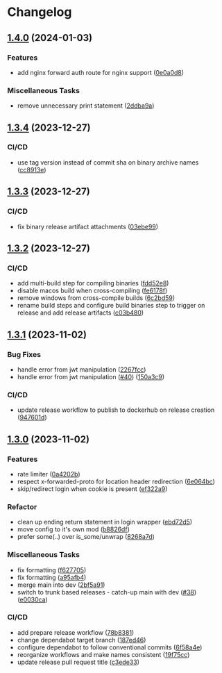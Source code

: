 # Changelog

## [1.4.0](https://github.com/nosduco/nforwardauth/compare/v1.3.4...v1.4.0) (2024-01-03)


### Features

* add nginx forward auth route for nginx support ([0e0a0d8](https://github.com/nosduco/nforwardauth/commit/0e0a0d8813cd1a6483493cb2b48e21eb1d3ffb98))


### Miscellaneous Tasks

* remove unnecessary print statement ([2ddba9a](https://github.com/nosduco/nforwardauth/commit/2ddba9a29f4acba764fb536c1817992d50001362))

## [1.3.4](https://github.com/nosduco/nforwardauth/compare/v1.3.3...v1.3.4) (2023-12-27)


### CI/CD

* use tag version instead of commit sha on binary archive names ([cc8913e](https://github.com/nosduco/nforwardauth/commit/cc8913eceb2042b80bd650080703659065e96212))

## [1.3.3](https://github.com/nosduco/nforwardauth/compare/v1.3.2...v1.3.3) (2023-12-27)


### CI/CD

* fix binary release artifact attachments ([03ebe99](https://github.com/nosduco/nforwardauth/commit/03ebe99c8523c22d75ba673bda519bfbff685426))

## [1.3.2](https://github.com/nosduco/nforwardauth/compare/v1.3.1...v1.3.2) (2023-12-27)


### CI/CD

* add multi-build step for compiling binaries ([fdd52e8](https://github.com/nosduco/nforwardauth/commit/fdd52e8ab2474de22e4b250ee5c097b5af7561d0))
* disable macos build when cross-compiling ([fe6178f](https://github.com/nosduco/nforwardauth/commit/fe6178f333c89adb9c7e2f186a3448346810869d))
* remove windows from cross-compile builds ([6c2bd59](https://github.com/nosduco/nforwardauth/commit/6c2bd594119997e04704e350593cddbeaf4ff922))
* rename build steps and configure build binaries step to trigger on release and add release artifacts ([c03b480](https://github.com/nosduco/nforwardauth/commit/c03b48090f965cc4903d0b17b0dffaac1bf733bc))

## [1.3.1](https://github.com/nosduco/nforwardauth/compare/v1.3.0...v1.3.1) (2023-11-02)


### Bug Fixes

* handle error from jwt manipulation ([2267fcc](https://github.com/nosduco/nforwardauth/commit/2267fcc22590da41782a38c4c56e0fd9c79db086))
* handle error from jwt manipulation ([#40](https://github.com/nosduco/nforwardauth/issues/40)) ([150a3c9](https://github.com/nosduco/nforwardauth/commit/150a3c9995935b1d14096bfeb6df2d7a78f743e1))


### CI/CD

* update release workflow to publish to dockerhub on release creation ([947601d](https://github.com/nosduco/nforwardauth/commit/947601dbb4b17207b8bd53a99060f5e6f2a5a150))

## [1.3.0](https://github.com/nosduco/nforwardauth/compare/v1.2.2...v1.3.0) (2023-11-02)


### Features

* rate limiter ([0a4202b](https://github.com/nosduco/nforwardauth/commit/0a4202b0d2dfcc25c7bf7dbec2168b54ef200f79))
* respect x-forwarded-proto for location header redirection ([6e064bc](https://github.com/nosduco/nforwardauth/commit/6e064bc77a5d2aaf6584984ebaf9ad543910d2fc))
* skip/redirect login when cookie is present ([ef322a9](https://github.com/nosduco/nforwardauth/commit/ef322a91b410d4b134c1af94b5efaa9513281aa1))


### Refactor

* clean up ending return statement in login wrapper ([ebd72d5](https://github.com/nosduco/nforwardauth/commit/ebd72d5ece7edf0203313a4498dd4af25dfb2d1b))
* move config to it's own mod ([b8826df](https://github.com/nosduco/nforwardauth/commit/b8826df2b8ca470b3c3bf8bb59997e16c681636f))
* prefer some(..) over is_some/unwrap ([8268a7d](https://github.com/nosduco/nforwardauth/commit/8268a7d22954bb66008ce84f3747249aeab00516))


### Miscellaneous Tasks

* fix formatting ([f627705](https://github.com/nosduco/nforwardauth/commit/f627705c91ce41c3f44b34222494425213c76783))
* fix formatting ([a95afb4](https://github.com/nosduco/nforwardauth/commit/a95afb4a44e44473ddf8bf08bacc2c285769c5fe))
* merge main into dev ([2bf5a91](https://github.com/nosduco/nforwardauth/commit/2bf5a9172445d4a858bb415e6c0c5fff9331b643))
* switch to trunk based releases - catch-up main with dev ([#38](https://github.com/nosduco/nforwardauth/issues/38)) ([e0030ca](https://github.com/nosduco/nforwardauth/commit/e0030ca5c36813b1eba58a2b995b5f5db263f1a8))


### CI/CD

* add prepare release workflow ([78b8381](https://github.com/nosduco/nforwardauth/commit/78b838168d1843e7a0bfcce58fd3c9e03d706497))
* change dependabot target branch ([187ed46](https://github.com/nosduco/nforwardauth/commit/187ed46696694f2764c1661efadc8151ae164041))
* configure dependabot to follow conventional commits ([6f58a4e](https://github.com/nosduco/nforwardauth/commit/6f58a4e6ebdac94666d40441102025d74715f5af))
* reorganize workflows and make names consistent ([19f75cc](https://github.com/nosduco/nforwardauth/commit/19f75cc36f51370a54689118d15cde7b644a112a))
* update release pull request title ([c3ede33](https://github.com/nosduco/nforwardauth/commit/c3ede331e840ba43145b42bbf2db0ac53d63c763))
